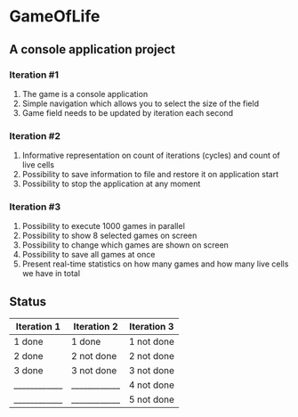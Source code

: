 # GameOfLife
## A console application project

### Iteration #1
1. The game is a console application
2. Simple navigation which allows you to select the size of the field
3. Game field needs to be updated by iteration each second

### Iteration #2
1. Informative representation on count of iterations (cycles) and count of live cells
2. Possibility to save information to file and restore it on application start
3. Possibility to stop the application at any moment

### Iteration #3
1. Possibility to execute 1000 games in parallel
2. Possibility to show 8 selected games on screen
3. Possibility to change which games are shown on screen
4. Possibility to save all games at once
5. Present real-time statistics on how many games and how many live cells we have in total

## Status
Iteration 1 | Iteration 2 | Iteration 3
------------|-------------|------------
1 done      |1 done       |1 not done 
2 done      |2 not done   |2 not done 
3 done      |3 not done   |3 not done 
____________|____________ |4 not done 
____________|____________ |5 not done 
